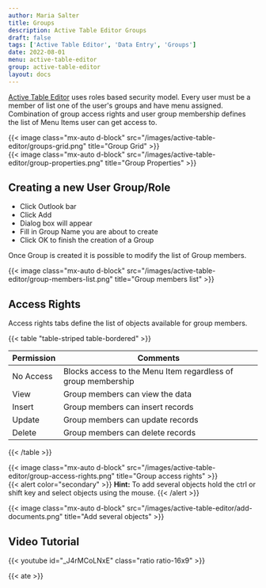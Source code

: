 ```yaml
---
author: Maria Salter
title: Groups
description: Active Table Editor Groups
draft: false
tags: ['Active Table Editor', 'Data Entry', 'Groups']
date: 2022-08-01
menu: active-table-editor
group: active-table-editor
layout: docs
---
```


[Active Table Editor](https://www.etl-tools.com/active-table-editor/overview.html) uses roles based security model. Every user must be a member of list one of the user's groups and have menu assigned. Combination of group access rights and user group membership defines the list of Menu Items user can get access to.

{{< image class="mx-auto d-block"  src="/images/active-table-editor/groups-grid.png" title="Group Grid" >}}
\
{{< image class="mx-auto d-block"  src="/images/active-table-editor/group-properties.png" title="Group Properties" >}}

## Creating a new User Group/Role

- Click Outlook bar
- Click Add
- Dialog box will appear
- Fill in Group Name you are about to create
- Click OK to finish the creation of a Group

Once Group is created it is possible to modify the list of Group members.

{{< image class="mx-auto d-block"  src="/images/active-table-editor/group-members-list.png" title="Group members list" >}}

## Access Rights

Access rights tabs define the list of objects available for group members.

{{< table "table-striped table-bordered" >}}

| Permission | Comments                                                      |
| ---------- | ------------------------------------------------------------- |
| No Access  | Blocks access to the Menu Item regardless of group membership |
| View       | Group members can view the data                               |
| Insert     | Group members can insert records                              |
| Update     | Group members can update records                              |
| Delete     | Group members can delete records                              |

{{< /table >}}

{{< image class="mx-auto d-block"  src="/images/active-table-editor/group-access-rights.png" title="Group access rights" >}}
\
{{< alert color="secondary" >}}
**Hint:** To add several objects hold the ctrl or shift key and select objects using the mouse.
{{< /alert >}}

{{< image class="mx-auto d-block"  src="/images/active-table-editor/add-documents.png" title="Add several objects" >}}

## Video Tutorial

{{< youtube  id="_J4rMCoLNxE" class="ratio ratio-16x9" >}}

{{< ate >}}
